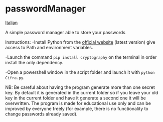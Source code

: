 # passwordManager
[Italian](/ReadMe/IT.md)

A simple password manager able to store your passwords

Instructions:
-Install Python from the [official website](https://www.python.org/downloads/) (latest version) give access to Path and environment variables. 

-Launch the command ```pip install cryptography``` on the terminal in order install the only dependency. 

-Open a powershell window in the script folder and launch it with ```python Cifra.py```.


NB: Be careful about having the program generate more than one secret key. By default it is generated in the current folder so if you leave your old key in the current folder and have it generate a second one it will be overwritten. The program is made for educational use only and can be improved by everyone freely (for example, there is no functionality to change passwords already saved).